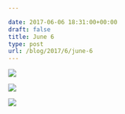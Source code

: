 ```yaml
---

date: 2017-06-06 18:31:00+00:00
draft: false
title: June 6
type: post
url: /blog/2017/6/june-6
---
```




  
   ![](/images/2017-06-06-20176june-6/IMG_1308.jpg)

  

  
   ![](/images/2017-06-06-20176june-6/IMG_1309.jpg)

  

  
   ![](/images/2017-06-06-20176june-6/IMG_1310.jpg)

  


